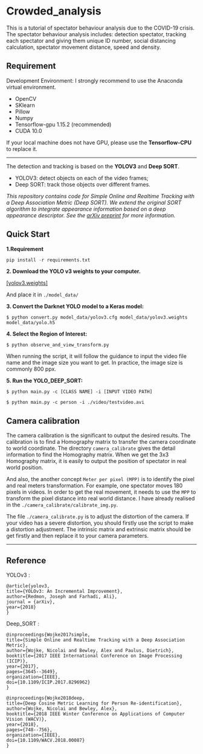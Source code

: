 # Crowded_analysis
This is a tutorial of spectator behaviour analysis due to the COVID-19 crisis. The spectator behaviour analysis includes: detection spectator, tracking each spectator and giving them unique ID number, social distancing calculation, spectator movement distance, speed and density.



## Requirement

Development Environment: I strongly recommend to use the Anaconda virtual environment.

- OpenCV
- SKlearn
- Pillow
- Numpy 
- Tensorflow-gpu 1.15.2 (recommended)
- CUDA 10.0 

If your local machine does not have GPU, please use the **Tensorflow-CPU** to replace it. 

___

The detection and tracking is based on the **YOLOV3** and **Deep SORT**. 

- YOLOV3: detect objects on each of the video frames;
- Deep SORT: track those objects over different frames.

*This repository contains code for Simple Online and Realtime Tracking with a Deep Association Metric (Deep SORT). We extend the original SORT algorithm to integrate appearance information based on a deep appearance descriptor. See the [arXiv preprint](https://arxiv.org/abs/1703.07402) for more information.*



## Quick Start 

__1.Requirement__

```python
pip install -r requirements.txt 
```

__2. Download the YOLO v3 weights to your computer.__

 [[yolov3.weights]](https://pjreddie.com/media/files/yolov3.weights)

And place it in `./model_data/`

__3. Convert the Darknet YOLO model to a Keras model:__

``` 
$ python convert.py model_data/yolov3.cfg model_data/yolov3.weights model_data/yolo.h5
```

__4. Select the Region of Interest:__

```
$ python observe_and_view_transform.py 
```

When running the script, it will follow the guidance to input the video file name and the image size you want to get. In practice, the image size is commonly 800 ppx.  

__5. Run the YOLO_DEEP_SORT:__

```
$ python main.py -c [CLASS NAME] -i [INPUT VIDEO PATH]

$ python main.py -c person -i ./video/testvideo.avi
```



## Camera calibration 

The camera calibration is the significant to output the desired results. The calibration is to find a Homography matrix to transfer the camera coordinate to world coordinate. The directory `camera_calibrate` gives the detail information to find the Homography matrix. When we get the 3x3 Homography matrix, it is easily to output the position of spectator in real world position. 

And also, the another concept `Meter per pixel (MPP)` is to identify the pixel and real meters transformation. For example, one spectator moves 180 pixels in videos. In order to get the real movement, it needs to use the `MPP` to transform the pixel distance into real world distance. I have already realised in the `./camera_calibrate/calibrate_img.py`. 

The file `./camera_calibrate.py` is to adjust the distortion of the camera. If your video has a severe distortion, you should firstly use the script to make a distortion adjustment. The intrinsic matrix and extrinsic matrix should be get firstly and then replace it to your camera parameters. 

___



## Reference

YOLOv3 :

```
@article{yolov3,
title={YOLOv3: An Incremental Improvement},
author={Redmon, Joseph and Farhadi, Ali},
journal = {arXiv},
year={2018}
}
```

Deep_SORT :

```
@inproceedings{Wojke2017simple,
title={Simple Online and Realtime Tracking with a Deep Association Metric},
author={Wojke, Nicolai and Bewley, Alex and Paulus, Dietrich},
booktitle={2017 IEEE International Conference on Image Processing (ICIP)},
year={2017},
pages={3645--3649},
organization={IEEE},
doi={10.1109/ICIP.2017.8296962}
}

@inproceedings{Wojke2018deep,
title={Deep Cosine Metric Learning for Person Re-identification},
author={Wojke, Nicolai and Bewley, Alex},
booktitle={2018 IEEE Winter Conference on Applications of Computer Vision (WACV)},
year={2018},
pages={748--756},
organization={IEEE},
doi={10.1109/WACV.2018.00087}
}
```

